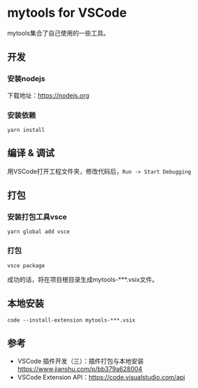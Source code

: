 # mytools for VSCode

mytools集合了自己使用的一些工具。

## 开发

### 安装nodejs

下载地址：https://nodejs.org

### 安装依赖

```
yarn install
```

## 编译 & 调试

用VSCode打开工程文件夹，修改代码后，`Run -> Start Debugging`

## 打包

### 安装打包工具vsce

```
yarn global add vsce
```

### 打包

```
vsce package
```

成功的话，将在项目根目录生成mytools-***.vsix文件。

## 本地安装

```
code --install-extension mytools-***.vsix
```

## 参考

- VSCode 插件开发（三）：插件打包与本地安装 https://www.jianshu.com/p/bb379a628004
- VSCode Extension API：https://code.visualstudio.com/api